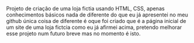 Projeto de criação de uma loja fictia usando HTML, CSS, apenas conhecimentos básicos nada de diferente do que eu já apresentei no meu github única coisa de diferente é oque foi criado que é a página inicial de um site de uma loja fictcia como eu já afirmei acima, pretendo melhorar esse projeto num futuro breve mas no momento é isto.